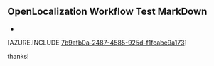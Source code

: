 ## OpenLocalization Workflow Test MarkDown
* 

[AZURE.INCLUDE [7b9afb0a-2487-4585-925d-f1fcabe9a173](calleeMd1.md)]

 
thanks!